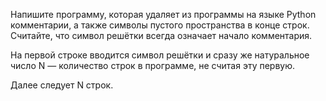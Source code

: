 Напишите программу, которая удаляет из программы на языке Python комментарии, а также символы пустого пространства в конце строк. Считайте, что символ решётки всегда означает начало комментария.

На первой строке вводится символ решётки и сразу же натуральное число N — количество строк в программе, не считая эту первую. 

Далее следует N строк.
